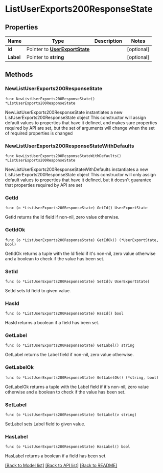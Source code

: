# ListUserExports200ResponseState

## Properties

Name | Type | Description | Notes
------------ | ------------- | ------------- | -------------
**Id** | Pointer to [**UserExportState**](UserExportState.md) |  | [optional] 
**Label** | Pointer to **string** |  | [optional] 

## Methods

### NewListUserExports200ResponseState

`func NewListUserExports200ResponseState() *ListUserExports200ResponseState`

NewListUserExports200ResponseState instantiates a new ListUserExports200ResponseState object
This constructor will assign default values to properties that have it defined,
and makes sure properties required by API are set, but the set of arguments
will change when the set of required properties is changed

### NewListUserExports200ResponseStateWithDefaults

`func NewListUserExports200ResponseStateWithDefaults() *ListUserExports200ResponseState`

NewListUserExports200ResponseStateWithDefaults instantiates a new ListUserExports200ResponseState object
This constructor will only assign default values to properties that have it defined,
but it doesn't guarantee that properties required by API are set

### GetId

`func (o *ListUserExports200ResponseState) GetId() UserExportState`

GetId returns the Id field if non-nil, zero value otherwise.

### GetIdOk

`func (o *ListUserExports200ResponseState) GetIdOk() (*UserExportState, bool)`

GetIdOk returns a tuple with the Id field if it's non-nil, zero value otherwise
and a boolean to check if the value has been set.

### SetId

`func (o *ListUserExports200ResponseState) SetId(v UserExportState)`

SetId sets Id field to given value.

### HasId

`func (o *ListUserExports200ResponseState) HasId() bool`

HasId returns a boolean if a field has been set.

### GetLabel

`func (o *ListUserExports200ResponseState) GetLabel() string`

GetLabel returns the Label field if non-nil, zero value otherwise.

### GetLabelOk

`func (o *ListUserExports200ResponseState) GetLabelOk() (*string, bool)`

GetLabelOk returns a tuple with the Label field if it's non-nil, zero value otherwise
and a boolean to check if the value has been set.

### SetLabel

`func (o *ListUserExports200ResponseState) SetLabel(v string)`

SetLabel sets Label field to given value.

### HasLabel

`func (o *ListUserExports200ResponseState) HasLabel() bool`

HasLabel returns a boolean if a field has been set.


[[Back to Model list]](../README.md#documentation-for-models) [[Back to API list]](../README.md#documentation-for-api-endpoints) [[Back to README]](../README.md)


